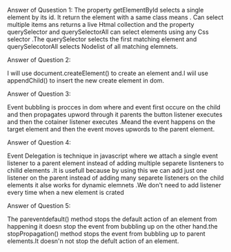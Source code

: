 Answer of Qusestion 1:
The property getElementById selects a single  element by its id. It return the element  with a same class means . Can select multiple items ans returns a live Htmal collection and the property querySelector and querySelectorAll can select elements using any Css selector .The querySelector selects the first matching element and querySelecotorAll selects Nodelist of all matching elemnets.


Answer of Question 2:

I will use document.createElement() to create an element and.I wiil use appendChild() to insert the new create element in dom.

 Answer of Question 3:

 Event bubbling is procces in dom where and event first occure on the child and then propagates upword through it parents the button listener executes and then the cotainer listener executes .Meand the event happens on the target element and then the event moves upwords to the parent element.



Answer of Question 4:

Event Delegation is technique in javascript where we attach a single event listener to a parent element instead of adding multiple separete lisnteners to chilld elements .It is usefull because by using this we can add just one listener  on the parent instead of adding many separete listeners on the child elements it alse works for dynamic elemnets .We don't need to add listener every time when a new element is crated 


 Answer of Question 5:

 The pareventdefault() method stops the default action of an element from happening it doesn stop the event from bubbling up on the other hand.the stopPropagation() method stops the event from bubbling up to parent elements.It doesn'n not stop the defult action of an element. 
